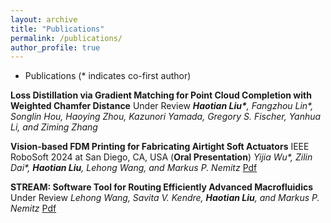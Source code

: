 ```yaml
---
layout: archive
title: "Publications"
permalink: /publications/
author_profile: true
---
```

- Publications (* indicates co-first author)
  
**Loss Distillation via Gradient Matching for Point Cloud Completion with Weighted Chamfer Distance** Under Review
***Haotian Liu\***, Fangzhou Lin\*, Songlin Hou, Haoying Zhou, Kazunori Yamada, Gregory S. Fischer, Yanhua Li, and Ziming Zhang*

**Vision-based FDM Printing for Fabricating Airtight Soft Actuators** IEEE RoboSoft 2024 at San Diego, CA, USA (**Oral Presentation**)
*Yijia Wu\*, Zilin Dai\*, **Haotian Liu**, Lehong Wang, and Markus P. Nemitz* [Pdf](https://arxiv.org/abs/2312.01135)

**STREAM: Software Tool for Routing Efficiently Advanced Macrofluidics** Under Review
*Lehong Wang, Savita V. Kendre, **Haotian Liu**, and Markus P. Nemitz* [Pdf](https://arxiv.org/abs/2312.01130)
